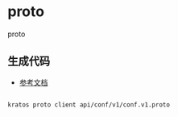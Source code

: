 # proto

proto

## 生成代码

- [参考文档](./../README.md)

```shell

kratos proto client api/conf/v1/conf.v1.proto

```
